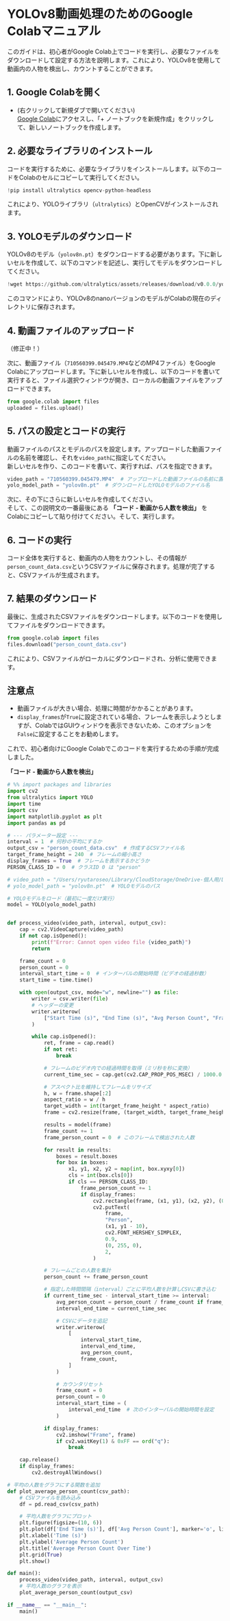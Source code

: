 
# YOLOv8動画処理のためのGoogle Colabマニュアル

このガイドは、初心者がGoogle Colab上でコードを実行し、必要なファイルをダウンロードして設定する方法を説明します。これにより、YOLOv8を使用して動画内の人物を検出し、カウントすることができます。

## 1. Google Colabを開く
- (右クリックして新規ダブで開いてください)  
<a href="https://colab.research.google.com" target="_blank">Google Colab</a>にアクセスし、「+ ノートブックを新規作成」をクリックして、新しいノートブックを作成します。
	
## 2. 必要なライブラリのインストール
コードを実行するために、必要なライブラリをインストールします。以下のコードをColabのセルにコピーして実行してください。

```python
!pip install ultralytics opencv-python-headless
```

これにより、YOLOライブラリ（`ultralytics`）とOpenCVがインストールされます。

## 3. YOLOモデルのダウンロード
YOLOv8のモデル（`yolov8n.pt`）をダウンロードする必要があります。下に新しいセルを作成して、以下のコマンドを記述し、実行してモデルをダウンロードしてください。

```python
!wget https://github.com/ultralytics/assets/releases/download/v0.0.0/yolov8n.pt -O yolov8n.pt
```

このコマンドにより、YOLOv8のnanoバージョンのモデルがColabの現在のディレクトリに保存されます。

## 4. 動画ファイルのアップロード
（修正中！）

次に、動画ファイル（`710560399.045479.MP4`などのMP4ファイル）をGoogle Colabにアップロードします。下に新しいセルを作成し、以下のコードを書いて実行すると、ファイル選択ウィンドウが開き、ローカルの動画ファイルをアップロードできます。

```python
from google.colab import files
uploaded = files.upload()
```

## 5. パスの設定とコードの実行
動画ファイルのパスとモデルのパスを設定します。アップロードした動画ファイルの名前を確認し、それを`video_path`に指定してください。  
新しいセルを作り、このコードを書いて、実行すれば、パスを指定できます。

```python
video_path = "710560399.045479.MP4"  # アップロードした動画ファイルの名前に置き換えてください
yolo_model_path = "yolov8n.pt"  # ダウンロードしたYOLOモデルのファイル名
```

次に、その下にさらに新しいセルを作成してください。  
そして、この説明文の一番最後にある **「コード - 動画から人数を検出」** をColabにコピーして貼り付けてください。そして、実行します。

## 6. コードの実行
コード全体を実行すると、動画内の人物をカウントし、その情報が`person_count_data.csv`というCSVファイルに保存されます。処理が完了すると、CSVファイルが生成されます。

## 7. 結果のダウンロード
最後に、生成されたCSVファイルをダウンロードします。以下のコードを使用してファイルをダウンロードできます。

```python
from google.colab import files
files.download("person_count_data.csv")
```

これにより、CSVファイルがローカルにダウンロードされ、分析に使用できます。

## 注意点
- 動画ファイルが大きい場合、処理に時間がかかることがあります。
- `display_frames`が`True`に設定されている場合、フレームを表示しようとしますが、ColabではGUIウィンドウを表示できないため、このオプションを`False`に設定することをお勧めします。

これで、初心者向けにGoogle Colabでこのコードを実行するための手順が完成しました。 
  
    

**「コード - 動画から人数を検出」**
```python
# %% import packages and libraries
import cv2
from ultralytics import YOLO
import time
import csv
import matplotlib.pyplot as plt
import pandas as pd

# --- パラメーター設定 ---
interval = 1  # 何秒の平均にするか
output_csv = "person_count_data.csv"  # 作成するCSVファイル名
target_frame_height = 240  # フレームの縮小高さ
display_frames = True  # フレームを表示するかどうか
PERSON_CLASS_ID = 0  # クラスID 0 は "person"

# video_path = "/Users/ryutaroseo/Library/CloudStorage/OneDrive-個人用/Dev/動体検知/動体検知_test/710560399.045479.MP4" # 動画ファイルのパス
# yolo_model_path = "yolov8n.pt"  # YOLOモデルのパス

# YOLOモデルをロード（最初に一度だけ実行）
model = YOLO(yolo_model_path)


def process_video(video_path, interval, output_csv):
    cap = cv2.VideoCapture(video_path)
    if not cap.isOpened():
        print(f"Error: Cannot open video file {video_path}")
        return

    frame_count = 0
    person_count = 0
    interval_start_time = 0  # インターバルの開始時間（ビデオの経過秒数）
    start_time = time.time()

    with open(output_csv, mode="w", newline="") as file:
        writer = csv.writer(file)
        # ヘッダーの変更
        writer.writerow(
            ["Start Time (s)", "End Time (s)", "Avg Person Count", "Frame Count"]
        )

        while cap.isOpened():
            ret, frame = cap.read()
            if not ret:
                break

            # フレームのビデオ内での経過時間を取得（ミリ秒を秒に変換）
            current_time_sec = cap.get(cv2.CAP_PROP_POS_MSEC) / 1000.0

            # アスペクト比を維持してフレームをリサイズ
            h, w = frame.shape[:2]
            aspect_ratio = w / h
            target_width = int(target_frame_height * aspect_ratio)
            frame = cv2.resize(frame, (target_width, target_frame_height))

            results = model(frame)
            frame_count += 1
            frame_person_count = 0  # このフレームで検出された人数

            for result in results:
                boxes = result.boxes
                for box in boxes:
                    x1, y1, x2, y2 = map(int, box.xyxy[0])
                    cls = int(box.cls[0])
                    if cls == PERSON_CLASS_ID:
                        frame_person_count += 1
                        if display_frames:
                            cv2.rectangle(frame, (x1, y1), (x2, y2), (0, 255, 0), 2)
                            cv2.putText(
                                frame,
                                "Person",
                                (x1, y1 - 10),
                                cv2.FONT_HERSHEY_SIMPLEX,
                                0.9,
                                (0, 255, 0),
                                2,
                            )

            # フレームごとの人数を集計
            person_count += frame_person_count

            # 指定した時間間隔（interval）ごとに平均人数を計算しCSVに書き込む
            if current_time_sec - interval_start_time >= interval:
                avg_person_count = person_count / frame_count if frame_count > 0 else 0
                interval_end_time = current_time_sec

                # CSVにデータを追記
                writer.writerow(
                    [
                        interval_start_time,
                        interval_end_time,
                        avg_person_count,
                        frame_count,
                    ]
                )

                # カウンタリセット
                frame_count = 0
                person_count = 0
                interval_start_time = (
                    interval_end_time  # 次のインターバルの開始時間を設定
                )

            if display_frames:
                cv2.imshow("Frame", frame)
                if cv2.waitKey(1) & 0xFF == ord("q"):
                    break

    cap.release()
    if display_frames:
        cv2.destroyAllWindows()

# 平均の人数をグラフにする関数を追加
def plot_average_person_count(csv_path):
    # CSVファイルを読み込み
    df = pd.read_csv(csv_path)

    # 平均人数をグラフにプロット
    plt.figure(figsize=(10, 6))
    plt.plot(df['End Time (s)'], df['Avg Person Count'], marker='o', linestyle='-')
    plt.xlabel('Time (s)')
    plt.ylabel('Average Person Count')
    plt.title('Average Person Count Over Time')
    plt.grid(True)
    plt.show()

def main():
    process_video(video_path, interval, output_csv)
    # 平均人数のグラフを表示
    plot_average_person_count(output_csv)

if __name__ == "__main__":
    main()

```